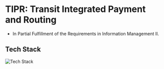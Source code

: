 # TIPR: Transit Integrated Payment and Routing

- In Partial Fulfillment of the Requirements in Information Management II.

## Tech Stack

![Tech Stack](https://skills-icons.vercel.app/api/icons?i=react,vite,tailwind,shadcnui,lucide,php,xampp,mysql)
